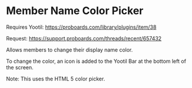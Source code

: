 Member Name Color Picker
========================

Requires Yootil: https://proboards.com/library/plugins/item/38

Request: https://support.proboards.com/threads/recent/657432

Allows members to change their display name color.

To change the color, an icon is added to the Yootil Bar at the bottom left of the screen.

Note:  This uses the HTML 5 color picker.